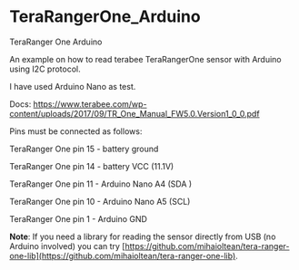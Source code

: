 # TeraRangerOne_Arduino
TeraRanger One Arduino

An example on how to read terabee TeraRangerOne sensor with Arduino using I2C protocol.

I have used Arduino Nano as test.

Docs: https://www.terabee.com/wp-content/uploads/2017/09/TR_One_Manual_FW5.0.Version1_0_0.pdf

Pins must be connected as follows:

TeraRanger One pin 15 - battery ground

TeraRanger One pin 14 - battery VCC (11.1V)

TeraRanger One pin 11 - Arduino Nano A4 (SDA )

TeraRanger One pin 10 - Arduino Nano A5 (SCL)

TeraRanger One pin 1 - Arduino GND

**Note**: If you need a library for reading the sensor directly from USB (no Arduino involved) you can try [https://github.com/mihaioltean/tera-ranger-one-lib](https://github.com/mihaioltean/tera-ranger-one-lib).
